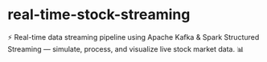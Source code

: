 # real-time-stock-streaming
⚡ Real-time data streaming pipeline using Apache Kafka &amp; Spark Structured Streaming — simulate, process, and visualize live stock market data. 📊
